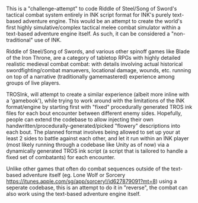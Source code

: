 This is a "challenge-attempt" to code Riddle of Steel/Song of Sword's tactical combat system entirely in INK script format for INK's purely text-based adventure engine. This would be an attempt to create the world's first highly simulative/complex tactical melee combat simulator within a text-based adventure engine itself. As such, it can be considered a "non-traditional" use of INK.

Riddle of Steel/Song of Swords, and various other spinoff games like Blade of the Iron Throne, are a category of tabletop RPGs with highly detailed realistic medieval combat combat: with details involving actual historical swordfighting/combat manuevers, locational damage, wounds, etc. running on top of a narrative (traditionally gamemastered) experience among groups of live players.

TROSInk, will attempt to create a similar experience (albeit more inline with a 'gamebook'), while trying to work around with the limitations of the INK format/engine by starting first with "fixed" procedurally generated TROS ink files for each bout encounter between different enemy sides. Hopefully, people can extend the codebase to allow injecting their own handwritten/procedurally-generated/picked "flowery" descriptions into each bout. The planned format involves being allowed to set up your at least 2 sides to battle against each other, and let it run within an INK player (most likely running through a codebase like Unity as of now) via a dynamically generated TROS ink script (a script that is tailored to handle a fixed set of combatants) for each encounter. 

Unlike other games that often do combat sequences outside of the text-based adventure itself (eg. Lone Wolf or Sorcery https://itunes.apple.com/sg/app/sorcery!/id627879091?mt=8) using a seperate codebase, this is an attempt to do it in "reverse", the combat can also work using the text-based adventure engine itself.